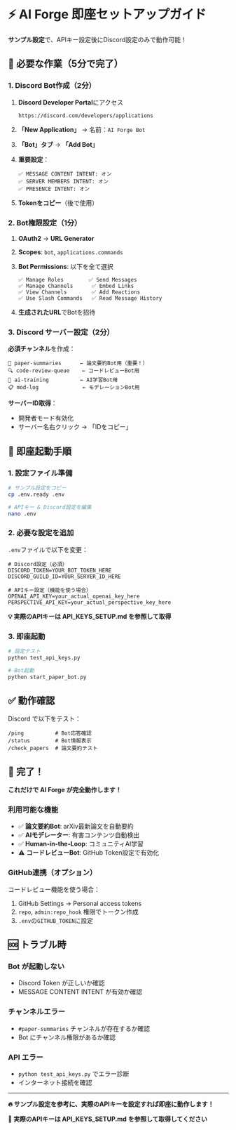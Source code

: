 # ⚡ AI Forge 即座セットアップガイド

**サンプル設定**で、APIキー設定後にDiscord設定のみで動作可能！

## 🎯 必要な作業（5分で完了）

### 1. Discord Bot作成（2分）

1. **Discord Developer Portal**にアクセス
   ```
   https://discord.com/developers/applications
   ```

2. **「New Application」** → 名前：`AI Forge Bot`

3. **「Bot」タブ** → **「Add Bot」**

4. **重要設定**：
   ```
   ✅ MESSAGE CONTENT INTENT: オン
   ✅ SERVER MEMBERS INTENT: オン  
   ✅ PRESENCE INTENT: オン
   ```

5. **Tokenをコピー**（後で使用）

### 2. Bot権限設定（1分）

1. **OAuth2** → **URL Generator**

2. **Scopes**: `bot`, `applications.commands`

3. **Bot Permissions**: 以下を全て選択
   ```
   ✅ Manage Roles        ✅ Send Messages
   ✅ Manage Channels      ✅ Embed Links  
   ✅ View Channels        ✅ Add Reactions
   ✅ Use Slash Commands   ✅ Read Message History
   ```

4. **生成されたURL**でBotを招待

### 3. Discord サーバー設定（2分）

**必須チャンネル**を作成：
```
📄 paper-summaries      ← 論文要約Bot用（重要！）
🔍 code-review-queue    ← コードレビューBot用
🧠 ai-training          ← AI学習Bot用
📋 mod-log              ← モデレーションBot用
```

**サーバーID取得**：
- 開発者モード有効化
- サーバー名右クリック → 「IDをコピー」

## 🚀 即座起動手順

### 1. 設定ファイル準備
```bash
# サンプル設定をコピー
cp .env.ready .env

# APIキー & Discord設定を編集
nano .env
```

### 2. 必要な設定を追加
`.env`ファイルで以下を変更：
```env
# Discord設定（必須）
DISCORD_TOKEN=YOUR_BOT_TOKEN_HERE
DISCORD_GUILD_ID=YOUR_SERVER_ID_HERE

# APIキー設定（機能を使う場合）
OPENAI_API_KEY=your_actual_openai_key_here
PERSPECTIVE_API_KEY=your_actual_perspective_key_here
```

**💡 実際のAPIキーは API_KEYS_SETUP.md を参照して取得**

### 3. 即座起動
```bash
# 設定テスト
python test_api_keys.py

# Bot起動
python start_paper_bot.py
```

## ✅ 動作確認

Discord で以下をテスト：
```
/ping          # Bot応答確認
/status        # Bot情報表示
/check_papers  # 論文要約テスト
```

## 🎉 完了！

**これだけで AI Forge が完全動作します！**

### 利用可能な機能
- ✅ **論文要約Bot**: arXiv最新論文を自動要約
- ✅ **AIモデレーター**: 有害コンテンツ自動検出
- ✅ **Human-in-the-Loop**: コミュニティAI学習
- ⚠️ **コードレビューBot**: GitHub Token設定で有効化

### GitHub連携（オプション）
コードレビュー機能を使う場合：
1. GitHub Settings → Personal access tokens
2. `repo`, `admin:repo_hook` 権限でトークン作成
3. `.env`の`GITHUB_TOKEN`に設定

## 🆘 トラブル時

### Bot が起動しない
- Discord Token が正しいか確認
- MESSAGE CONTENT INTENT が有効か確認

### チャンネルエラー
- `#paper-summaries` チャンネルが存在するか確認
- Bot にチャンネル権限があるか確認

### API エラー
- `python test_api_keys.py` でエラー診断
- インターネット接続を確認

---

**🔥 サンプル設定を参考に、実際のAPIキーを設定すれば即座に動作します！**

**📝 実際のAPIキーは API_KEYS_SETUP.md を参照して取得してください**